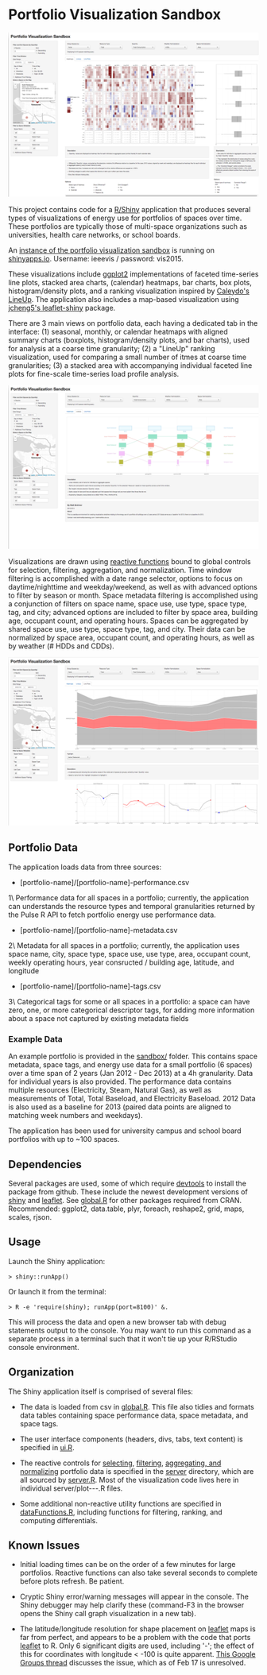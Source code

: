 Portfolio Visualization Sandbox
========

![Portfolio Visualization Sandbox: Heatmaps + Boxplots](screenshots/portfolio-cal.png "Portfolio Visualization Sandbox: A differential calendar heatmap with aligned boxplot summary chart.")

This project contains code for a [R/Shiny](http://www.rstudio.com/shiny/) application that produces several types of visualizations of energy use for portfolios of spaces over time. These portfolios are typically those of multi-space organizations such as universities, health care networks, or school boards. 

An [instance of the portfolio visualization sandbox](https://mattbrehmer.shinyapps.io/PortfolioSandbox/) is running on [shinyapps.io](http://www.shinyapps.io/). Username: ieeevis / password: vis2015.

These visualizations include [ggplot2](http://ggplot2.org/) implementations of faceted time-series line plots, stacked area charts, (calendar) heatmaps, bar charts, box plots, histogram/density plots, and a ranking visualization inspired by [Caleydo's LineUp](http://lineup.caleydo.org). The application also includes a map-based visualization using [jcheng5's leaflet-shiny](https://github.com/jcheng5/leaflet-shiny) package.

There are 3 main views on portfolio data, each having a dedicated tab in the interface: (1) seasonal, monthly, or calendar heatmaps with aligned summary charts (boxplots, histogram/density plots, and bar charts), used for analysis at a coarse time granularity; (2) a "LineUp" ranking visualization, used for comparing a small number of itmes at coarse time granularities; (3) a stacked area with accompanying individual faceted line plots for fine-scale time-series load profile analysis.

![Portfolio Visualization Sandbox: LineUp plot](screenshots/portfolio-lineup.png "A LineUp ranking visualization for a set of 10 research buildings.")

Visualizations are drawn using [reactive functions](http://rstudio.github.io/shiny/tutorial/#reactivity) bound to global controls for selection, filtering, aggregation, and normalization. Time window filtering is accomplished with a date range selector, options to focus on daytime/nighttime and weekday/weekend, as well as with advanced options to filter by season or month. Space metadata filtering is accomplished using a conjunction of filters on space name, space use, use type, space type, tag, and city; advanced options are included to filter by space area, building age, occupant count, and operating hours. Spaces can be aggregated by shared space use, use type, space type, tag, and city. Their data can be normalized by space area, occupant count, and operating hours, as well as by weather (# HDDs and CDDs). 

![Portfolio Visualization Sandbox: Time Series Stacked Area chart with Faceted Line Charts](screenshots/portfolio-lines.png "Time Series stacked area chart with faceted line charts.")

## Portfolio Data

The application loads data from three sources:

* [portfolio-name]/[portfolio-name]-performance.csv

1\ Performance data for all spaces in a portfolio; currently, the application can understands the resource types and temporal granularities returned by the Pulse R API to fetch portfolio energy use performance data.

* [portfolio-name]/[portfolio-name]-metadata.csv

2\ Metadata for all spaces in a portfolio; currently, the application uses space name, city, space type, space use, use type, area, occupant count, weekly operating hours, year consructed / building age, latitude, and longitude

* [portfolio-name]/[portfolio-name]-tags.csv

3\ Categorical tags for some or all spaces in a portfolio: a space can have zero, one, or more categorical descriptor tags, for adding more information about a space not captured by existing metadata fields

### Example Data

An example portfolio is provided in the [sandbox/](https://github.com/mattbrehmer/PortfolioSandbox/tree/master/sandbox) folder. This contains space metadata, space tags, and energy use data for a small portfolio (6 spaces) over a time span of 2 years (Jan 2012 - Dec 2013) at a 4h granularity. Data for individual years is also provided. The performance data contains multiple resources (Electricity, Steam, Natural Gas), as well as measurements of Total, Total Baseload, and Electricity Baseload. 2012 Data is also used as a baseline for 2013 (paired data points are aligned to matching week numbers and weekdays).

The application has been used for university campus and school board portfolios with up to ~100 spaces. 

## Dependencies

Several packages are used, some of which require [devtools](http://www.rstudio.com/projects/devtools/) to install the package from github. These include the newest development versions of [shiny](https://github.com/rstudio/shiny) and [leaflet](https://github.com/jcheng5/leaflet-shiny). See [global.R](https://github.com/mattbrehmer/PortfolioSandbox/blob/master/global.R) for other packages required from CRAN. Recommended: ggplot2, data.table, plyr, foreach, reshape2, grid, maps, scales, rjson.

## Usage

Launch the Shiny application:

	> shiny::runApp()
	
Or launch it from the terminal:

	> R -e 'require(shiny); runApp(port=8100)' &.
	
This will process the data and open a new browser tab with debug statements output to the console. You may want to run this command as a separate process in a terminal such that it won't tie up your R/RStudio console environment.

## Organization

The Shiny application itself is comprised of several files: 

* The data is loaded from csv in [global.R](https://github.com/mattbrehmer/PortfolioSandbox/blob/master/global.R). This file also tidies and formats data tables containing space performance data, space metadata, and space tags.

* The user interface components (headers, divs, tabs, text content) is specified in [ui.R](https://github.com/mattbrehmer/PortfolioSandbox/blob/master/ui.R). 

* The reactive controls for [selecting](https://github.com/mattbrehmer/PortfolioSandbox/blob/master/server/selectOptions.R), [filtering](https://github.com/mattbrehmer/PortfolioSandbox/blob/master/server/filterOptions.R), [aggregating, and normalizing](https://github.com/mattbrehmer/PortfolioSandbox/blob/master/server/reactiveFunctions.R) portfolio data is specified in the [server](https://github.com/mattbrehmer/PortfolioSandbox/tree/master/server) directory, which are all sourced by [server.R](https://github.com/mattbrehmer/PortfolioSandbox/blob/master/server.R). Most of the visualization code lives here in individual server/plot---.R files.

* Some additional non-reactive utility functions are specified in [dataFunctions.R](https://github.com/mattbrehmer/PortfolioSandbox/blob/master/dataFunctions.R), including functions for filtering, ranking, and computing differentials.

## Known Issues

* Initial loading times can be on the order of a few minutes for large portfolios. Reactive functions can also take several seconds to complete before plots refresh. Be patient.

* Cryptic Shiny error/warning messages will appear in the console. The Shiny debugger may help clarify these (command-F3 in the browser opens the Shiny call graph visualization in a new tab).

* The latitude/longitude resolution for shape placement on [leaflet](https://github.com/jcheng5/leaflet-shiny) maps is far from perfect, and appears to be a problem with the code that ports [leaflet](http://leafletjs.com/) to R. Only 6 significant digits are used, including '-'; the effect of this for coordinates with longitude < -100 is quite apparent. [This Google Groups thread](https://groups.google.com/forum/#!msg/shiny-discuss/V7WUQA7aAiI/gnlLIG8N2-QJ) discusses the issue, which as of Feb 17 is unresolved.